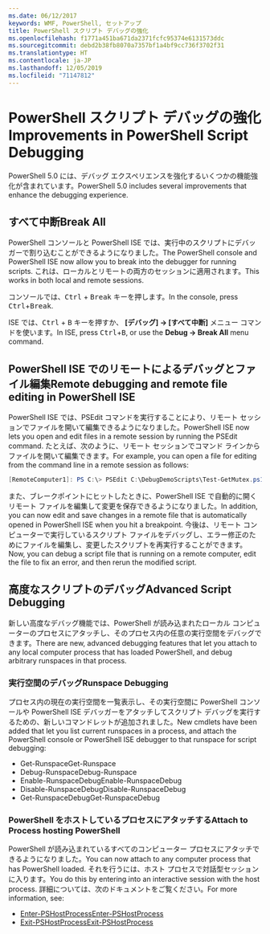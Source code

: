 ```yaml
---
ms.date: 06/12/2017
keywords: WMF, PowerShell, セットアップ
title: PowerShell スクリプト デバッグの強化
ms.openlocfilehash: f1771a451ba671da2371fcfc95374e6131573ddc
ms.sourcegitcommit: debd2b38fb8070a7357bf1a4bf9cc736f3702f31
ms.translationtype: HT
ms.contentlocale: ja-JP
ms.lasthandoff: 12/05/2019
ms.locfileid: "71147812"
---
```

# <a name="improvements-in-powershell-script-debugging"></a><span data-ttu-id="83200-103">PowerShell スクリプト デバッグの強化</span><span class="sxs-lookup"><span data-stu-id="83200-103">Improvements in PowerShell Script Debugging</span></span>

<span data-ttu-id="83200-104">PowerShell 5.0 には、デバッグ エクスペリエンスを強化するいくつかの機能強化が含まれています。</span><span class="sxs-lookup"><span data-stu-id="83200-104">PowerShell 5.0 includes several improvements that enhance the debugging experience.</span></span>

## <a name="break-all"></a><span data-ttu-id="83200-105">すべて中断</span><span class="sxs-lookup"><span data-stu-id="83200-105">Break All</span></span>

<span data-ttu-id="83200-106">PowerShell コンソールと PowerShell ISE では、実行中のスクリプトにデバッガーで割り込むことができるようになりました。</span><span class="sxs-lookup"><span data-stu-id="83200-106">The PowerShell console and PowerShell ISE now allow you to break into the debugger for running scripts.</span></span> <span data-ttu-id="83200-107">これは、ローカルとリモートの両方のセッションに適用されます。</span><span class="sxs-lookup"><span data-stu-id="83200-107">This works in both local and remote sessions.</span></span>

<span data-ttu-id="83200-108">コンソールでは、<kbd>Ctrl</kbd> + <kbd>Break</kbd> キーを押します。</span><span class="sxs-lookup"><span data-stu-id="83200-108">In the console, press <kbd>Ctrl</kbd>+<kbd>Break</kbd>.</span></span>

<span data-ttu-id="83200-109">ISE では、<kbd>Ctrl</kbd> + <kbd>B</kbd> キーを押すか、 **[デバッグ] -> [すべて中断]** メニュー コマンドを使います。</span><span class="sxs-lookup"><span data-stu-id="83200-109">In ISE, press <kbd>Ctrl</kbd>+<kbd>B</kbd>, or use the **Debug -> Break All** menu command.</span></span>

## <a name="remote-debugging-and-remote-file-editing-in-powershell-ise"></a><span data-ttu-id="83200-110">PowerShell ISE でのリモートによるデバッグとファイル編集</span><span class="sxs-lookup"><span data-stu-id="83200-110">Remote debugging and remote file editing in PowerShell ISE</span></span>

<span data-ttu-id="83200-111">PowerShell ISE では、PSEdit コマンドを実行することにより、リモート セッションでファイルを開いて編集できるようになりました。</span><span class="sxs-lookup"><span data-stu-id="83200-111">PowerShell ISE now lets you open and edit files in a remote session by running the PSEdit command.</span></span>
<span data-ttu-id="83200-112">たとえば、次のように、リモート セッションでコマンド ラインからファイルを開いて編集できます。</span><span class="sxs-lookup"><span data-stu-id="83200-112">For example, you can open a file for editing from the command line in a remote session as follows:</span></span>

```powershell
[RemoteComputer1]: PS C:\> PSEdit C:\DebugDemoScripts\Test-GetMutex.ps1
```

<span data-ttu-id="83200-113">また、ブレークポイントにヒットしたときに、PowerShell ISE で自動的に開くリモート ファイルを編集して変更を保存できるようになりました。</span><span class="sxs-lookup"><span data-stu-id="83200-113">In addition, you can now edit and save changes in a remote file that is automatically opened in PowerShell ISE when you hit a breakpoint.</span></span> <span data-ttu-id="83200-114">今後は、リモート コンピューターで実行しているスクリプト ファイルをデバッグし、エラー修正のためにファイルを編集し、変更したスクリプトを再実行することができます。</span><span class="sxs-lookup"><span data-stu-id="83200-114">Now, you can debug a script file that is running on a remote computer, edit the file to fix an error, and then rerun the modified script.</span></span>

## <a name="advanced-script-debugging"></a><span data-ttu-id="83200-115">高度なスクリプトのデバッグ</span><span class="sxs-lookup"><span data-stu-id="83200-115">Advanced Script Debugging</span></span>

<span data-ttu-id="83200-116">新しい高度なデバッグ機能では、PowerShell が読み込まれたローカル コンピューターのプロセスにアタッチし、そのプロセス内の任意の実行空間をデバッグできます。</span><span class="sxs-lookup"><span data-stu-id="83200-116">There are new, advanced debugging features that let you attach to any local computer process that has loaded PowerShell, and debug arbitrary runspaces in that process.</span></span>

### <a name="runspace-debugging"></a><span data-ttu-id="83200-117">実行空間のデバッグ</span><span class="sxs-lookup"><span data-stu-id="83200-117">Runspace Debugging</span></span>

<span data-ttu-id="83200-118">プロセス内の現在の実行空間を一覧表示し、その実行空間に PowerShell コンソールや PowerShell ISE デバッガーをアタッチしてスクリプト デバッグを実行するための、新しいコマンドレットが追加されました。</span><span class="sxs-lookup"><span data-stu-id="83200-118">New cmdlets have been added that let you list current runspaces in a process, and attach the PowerShell console or PowerShell ISE debugger to that runspace for script debugging:</span></span>

- <span data-ttu-id="83200-119">Get-Runspace</span><span class="sxs-lookup"><span data-stu-id="83200-119">Get-Runspace</span></span>
- <span data-ttu-id="83200-120">Debug-Runspace</span><span class="sxs-lookup"><span data-stu-id="83200-120">Debug-Runspace</span></span>
- <span data-ttu-id="83200-121">Enable-RunspaceDebug</span><span class="sxs-lookup"><span data-stu-id="83200-121">Enable-RunspaceDebug</span></span>
- <span data-ttu-id="83200-122">Disable-RunspaceDebug</span><span class="sxs-lookup"><span data-stu-id="83200-122">Disable-RunspaceDebug</span></span>
- <span data-ttu-id="83200-123">Get-RunspaceDebug</span><span class="sxs-lookup"><span data-stu-id="83200-123">Get-RunspaceDebug</span></span>

### <a name="attach-to-process-hosting-powershell"></a><span data-ttu-id="83200-124">PowerShell をホストしているプロセスにアタッチする</span><span class="sxs-lookup"><span data-stu-id="83200-124">Attach to Process hosting PowerShell</span></span>

<span data-ttu-id="83200-125">PowerShell が読み込まれているすべてのコンピューター プロセスにアタッチできるようになりました。</span><span class="sxs-lookup"><span data-stu-id="83200-125">You can now attach to any computer process that has PowerShell loaded.</span></span> <span data-ttu-id="83200-126">それを行うには、ホスト プロセスで対話型セッションに入ります。</span><span class="sxs-lookup"><span data-stu-id="83200-126">You do this by entering into an interactive session with the host process.</span></span> <span data-ttu-id="83200-127">詳細については、次のドキュメントをご覧ください。</span><span class="sxs-lookup"><span data-stu-id="83200-127">For more information, see:</span></span>

- [<span data-ttu-id="83200-128">Enter-PSHostProcess</span><span class="sxs-lookup"><span data-stu-id="83200-128">Enter-PSHostProcess</span></span>](/powershell/module/Microsoft.PowerShell.Core/Enter-PSHostProcess)
- [<span data-ttu-id="83200-129">Exit-PSHostProcess</span><span class="sxs-lookup"><span data-stu-id="83200-129">Exit-PSHostProcess</span></span>](/powershell/module/Microsoft.PowerShell.Core/Exit-PSHostProcess)
